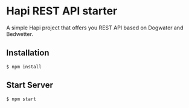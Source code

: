 # Hapi REST API starter

A simple Hapi project that offers you REST API based on Dogwater and Bedwetter. 

## Installation

```
$ npm install
```

## Start Server

```
$ npm start
```
